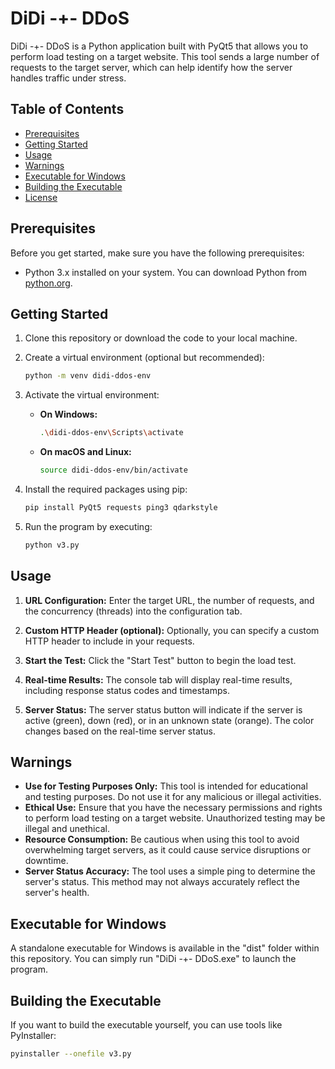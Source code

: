 # DiDi -+- DDoS

DiDi -+- DDoS is a Python application built with PyQt5 that allows you to perform load testing on a target website. This tool sends a large number of requests to the target server, which can help identify how the server handles traffic under stress.

## Table of Contents

- [Prerequisites](#prerequisites)
- [Getting Started](#getting-started)
- [Usage](#usage)
- [Warnings](#warnings)
- [Executable for Windows](#executable-for-windows)
- [Building the Executable](#building-the-executable)
- [License](#license)

## Prerequisites

Before you get started, make sure you have the following prerequisites:

- Python 3.x installed on your system. You can download Python from [python.org](https://www.python.org/downloads/).

## Getting Started

1. Clone this repository or download the code to your local machine.

2. Create a virtual environment (optional but recommended):
    ```bash
    python -m venv didi-ddos-env
    ```

3. Activate the virtual environment:
    - **On Windows:**
        ```bash
        .\didi-ddos-env\Scripts\activate
        ```
    - **On macOS and Linux:**
        ```bash
        source didi-ddos-env/bin/activate
        ```

4. Install the required packages using pip:
    ```bash
    pip install PyQt5 requests ping3 qdarkstyle
    ```

5. Run the program by executing:
    ```bash
    python v3.py
    ```

## Usage

1. **URL Configuration:** Enter the target URL, the number of requests, and the concurrency (threads) into the configuration tab.

2. **Custom HTTP Header (optional):** Optionally, you can specify a custom HTTP header to include in your requests.

3. **Start the Test:** Click the "Start Test" button to begin the load test.

4. **Real-time Results:** The console tab will display real-time results, including response status codes and timestamps.

5. **Server Status:** The server status button will indicate if the server is active (green), down (red), or in an unknown state (orange). The color changes based on the real-time server status.

## Warnings

- **Use for Testing Purposes Only:** This tool is intended for educational and testing purposes. Do not use it for any malicious or illegal activities.
- **Ethical Use:** Ensure that you have the necessary permissions and rights to perform load testing on a target website. Unauthorized testing may be illegal and unethical.
- **Resource Consumption:** Be cautious when using this tool to avoid overwhelming target servers, as it could cause service disruptions or downtime.
- **Server Status Accuracy:** The tool uses a simple ping to determine the server's status. This method may not always accurately reflect the server's health.

## Executable for Windows

A standalone executable for Windows is available in the "dist" folder within this repository. You can simply run "DiDi -+- DDoS.exe" to launch the program.

## Building the Executable

If you want to build the executable yourself, you can use tools like PyInstaller:

```bash
pyinstaller --onefile v3.py
